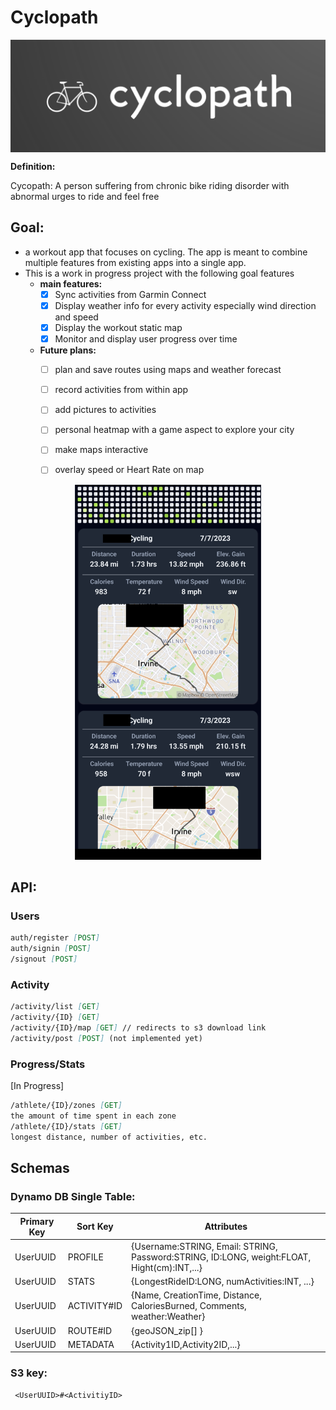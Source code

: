 # Cyclopath

<img src="./client/cyclopath/assets/media/logo.png" style="margin:auto; display:block"   />

**Definition:**

Cycopath: A person suffering from chronic bike riding disorder with abnormal urges to ride and feel free

## Goal:

- a workout app that focuses on cycling. The app is meant to combine multiple features from existing
  apps into a single app.
- This is a work in progress project with the following goal features
  - **main features:**
    - [x] Sync activities from Garmin Connect
    - [x] Display weather info for every activity especially wind direction and speed
    - [x] Display the workout static map
    - [x] Monitor and display user progress over time 
          <!-- ![img.png](img.png) -->
  - **Future plans:**
    - [ ] plan and save routes using maps and weather forecast
    - [ ] record activities from within app
    - [ ] add pictures to activities
    - [ ] personal heatmap with a game aspect to explore your city
    - [ ] make maps interactive
    - [ ] overlay speed or Heart Rate on map



<div align=center>
<img src="sample.png" height="600" />
</div>

## API:

### Users

```markdown
auth/register [POST]
auth/signin [POST]
/signout [POST]
```

### Activity

```md
/activity/list [GET]
/activity/{ID} [GET]
/activity/{ID}/map [GET] // redirects to s3 download link
/activity/post [POST] (not implemented yet)
```

### Progress/Stats

[In Progress]

```md
/athlete/{ID}/zones [GET]
the amount of time spent in each zone
/athlete/{ID}/stats [GET]
longest distance, number of activities, etc.
```

## Schemas

### Dynamo DB Single Table:

| Primary Key | Sort Key    | Attributes                                                                                  |
| ----------- | ----------- | ------------------------------------------------------------------------------------------- |
| UserUUID    | PROFILE     | {Username:STRING, Email: STRING, Password:STRING, ID:LONG, weight:FLOAT, Hight(cm):INT,...} |
| UserUUID    | STATS       | {LongestRideID:LONG, numActivities:INT, ...}                                                |
| UserUUID    | ACTIVITY#ID | {Name, CreationTime, Distance, CaloriesBurned, Comments, weather:Weather}                   |
| UserUUID    | ROUTE#ID    | {geoJSON_zip[] }                                                                            |
| UserUUID    | METADATA    | {Activity1ID,Activity2ID,...}                                                               |

### S3 key:

```
 <UserUUID>#<ActivitiyID>
```

